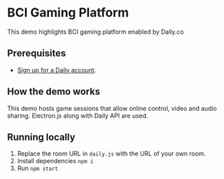 # BCI Gaming Platform

This demo highlights BCI gaming platform enabled by Daily.co

## Prerequisites

- [Sign up for a Daily account](https://dashboard.daily.co/signup).

## How the demo works

This demo hosts game sessions that allow online control, video and audio sharing. Electron.js along with Daily API are used.

## Running locally

1. Replace the room URL in `daily.js` with the URL of your own room.
1. Install dependencies `npm i`
1. Run `npm start`

